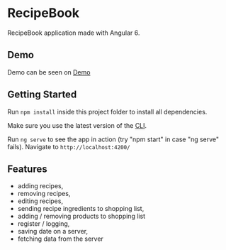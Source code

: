 # RecipeBook

RecipeBook application made with Angular 6.

## Demo

Demo can be seen on [Demo](https://recipe-book-6f14a.firebaseapp.com/)

## Getting Started

Run `npm install` inside this project folder to install all dependencies.

Make sure you use the latest version of the [CLI](https://cli.angular.io/).

Run `ng serve` to see the app in action (try "npm start" in case "ng serve" fails). Navigate to `http://localhost:4200/`


## Features

* adding recipes,
* removing recipes, 
* editing recipes,
* sending recipe ingredients to shopping list,
* adding / removing products to shopping list
* register / logging,
* saving date on a server,
* fetching data from the server
